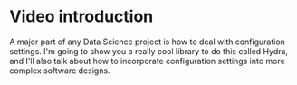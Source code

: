 # Video introduction

A major part of any Data Science project is how to deal with configuration settings. I'm going to show you a really cool library to do this called Hydra, and I'll also talk about how to incorporate configuration settings into more complex software designs.
